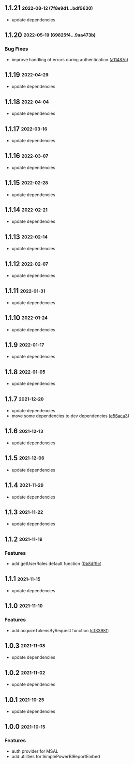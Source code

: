 ## **1.1.21** <sub><sup>2022-08-12 (7f8e9d1...bdf9630)</sup></sub>

- update dependencies

## **1.1.20** <sub><sup>2022-05-19 (69825f4...9aa473b)</sup></sub>

### Bug Fixes

- improve handling of errors during authentication ([a11487c](https://github.com/Cosmo-Tech/webapp-component-azure/commit/a11487c))

## **1.1.19** <sub><sup>2022-04-29</sup></sub>

- update dependencies

## **1.1.18** <sub><sup>2022-04-04</sup></sub>

- update dependencies

## **1.1.17** <sub><sup>2022-03-16</sup></sub>

- update dependencies

## **1.1.16** <sub><sup>2022-03-07</sup></sub>

- update dependencies

## **1.1.15** <sub><sup>2022-02-28</sup></sub>

- update dependencies

## **1.1.14** <sub><sup>2022-02-21</sup></sub>

- update dependencies

## **1.1.13** <sub><sup>2022-02-14</sup></sub>

- update dependencies

## **1.1.12** <sub><sup>2022-02-07</sup></sub>

- update dependencies

## **1.1.11** <sub><sup>2022-01-31</sup></sub>

- update dependencies

## **1.1.10** <sub><sup>2022-01-24</sup></sub>

- update dependencies

## **1.1.9** <sub><sup>2022-01-17</sup></sub>

- update dependencies

## **1.1.8** <sub><sup>2022-01-05</sup></sub>

- update dependencies

## **1.1.7** <sub><sup>2021-12-20</sup></sub>

- update dependencies
- move some dependencies to dev dependencies ([e56aca3](https://github.com/Cosmo-Tech/webapp-component-azure/commit/e56aca3))

## **1.1.6** <sub><sup>2021-12-13</sup></sub>

- update dependencies

## **1.1.5** <sub><sup>2021-12-06</sup></sub>

- update dependencies

## **1.1.4** <sub><sup>2021-11-29</sup></sub>

- update dependencies

## **1.1.3** <sub><sup>2021-11-22</sup></sub>

- update dependencies

## **1.1.2** <sub><sup>2021-11-19</sup></sub>

### Features

- add getUserRoles default function ([0b8df9c](https://github.com/Cosmo-Tech/webapp-component-azure/commit/0b8df9c))

## **1.1.1** <sub><sup>2021-11-15</sup></sub>

- update dependencies

## **1.1.0** <sub><sup>2021-11-10</sup></sub>

### Features

- add acquireTokensByRequest function ([c13398f](https://github.com/Cosmo-Tech/webapp-component-azure/commit/c13398f))

## **1.0.3** <sub><sup>2021-11-08</sup></sub>

- update dependencies

## **1.0.2** <sub><sup>2021-11-02</sup></sub>

- update dependencies

## **1.0.1** <sub><sup>2021-10-25</sup></sub>

- update dependencies

## **1.0.0** <sub><sup>2021-10-15</sup></sub>

### Features

- auth provider for MSAL
- add utilities for SimplePowerBIReportEmbed
